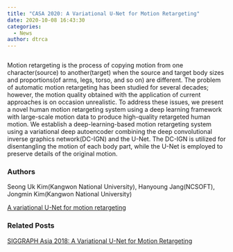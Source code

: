 ```yaml
---
title: "CASA 2020: A Variational U-Net for Motion Retargeting"
date: 2020-10-08 16:43:30
categories:
  - News
author: dtrca
---
```


<figure class="align-center">
  <a href="#"><img src="{{ '/images/posts/2020-10-09-U-Net.png' | absolute_url }}" alt=""></a>
</figure>

Motion retargeting is the process of copying motion from one character(source) to another(target) when the source and target body sizes and proportions(of arms, legs, torso, and so on) are different. The problem of automatic motion retargeting has been studied for several decades; however, the motion quality obtained with the application of current approaches is on occasion unrealistic. To address these issues, we present a novel human motion retargeting system using a deep learning framework with large-scale motion data to produce high-quality retargeted human motion. We establish a deep-learning-based motion retargeting system using a variational deep autoencoder combining the deep convolutional inverse graphics network(DC-IGN) and the U-Net. The DC-IGN is utilized for disentangling the motion of each body part, while the U-Net is employed to preserve details of the original motion.

### Authors

Seong Uk Kim(Kangwon National University), Hanyoung Jang(NCSOFT), Jongmin Kim(Kangwon National University)

[A variational U-Net for motion retargeting](https://onlinelibrary.wiley.com/doi/abs/10.1002/cav.1947)

### Related Posts

[SIGGRAPH Asia 2018: A Variational U-Net for Motion Retargeting](https://nc-moai.github.io/news/Variational_U-Net/)
